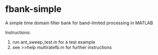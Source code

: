 # fbank-simple
A simple time domain filter bank for band-limited processing in MATLAB

Instructions:

1. run ant_sweep_test.m for a test example
2. see >>help multiratefb.m for further instructions


